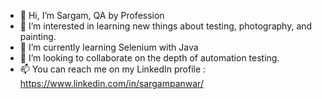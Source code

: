 - 👋 Hi, I’m Sargam, QA by Profession
- 👀 I’m interested in learning new things about testing, photography, and painting.
- 🌱 I’m currently learning Selenium with Java
- 💞️ I’m looking to collaborate on the depth of automation testing.
- 📫 You can reach me on my LinkedIn profile : https://www.linkedin.com/in/sargampanwar/

<!---
Sargamp16/Sargamp16 is a ✨ special ✨ repository because its `README.md` (this file) appears on your GitHub profile.
You can click the Preview link to take a look at your changes.
--->

